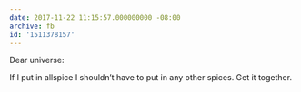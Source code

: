 ```yaml
---
date: 2017-11-22 11:15:57.000000000 -08:00
archive: fb
id: '1511378157'
---
```


Dear universe:

If I put in allspice I shouldn’t have to put in any other spices. Get it together.
